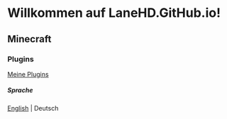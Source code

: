 # [](#header-1)Willkommen auf LaneHD.GitHub.io!

## [](#header-2)Minecraft

### [](#header-3)Plugins

[Meine Plugins](Plugins)

##### [](#header-5)Sprache

[English](../) | Deutsch
